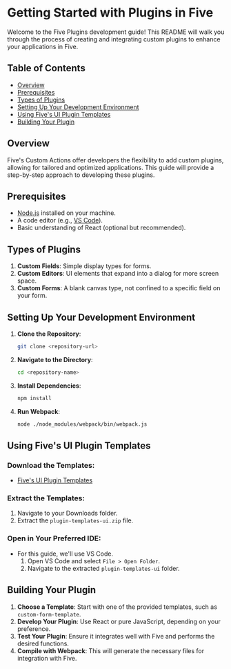 
# Getting Started with Plugins in Five

Welcome to the Five Plugins development guide! This README will walk you through the process of creating and integrating custom plugins to enhance your applications in Five.

## Table of Contents

- [Overview](#overview)
- [Prerequisites](#prerequisites)
- [Types of Plugins](#types-of-plugins)
- [Setting Up Your Development Environment](#setting-up-your-development-environment)
- [Using Five's UI Plugin Templates](#using-fives-ui-plugin-templates)
- [Building Your Plugin](#building-your-plugin)

## Overview

Five's Custom Actions offer developers the flexibility to add custom plugins, allowing for tailored and optimized applications. This guide will provide a step-by-step approach to developing these plugins.

## Prerequisites

- [Node.js](https://nodejs.org/) installed on your machine.
- A code editor (e.g., [VS Code](https://code.visualstudio.com/)).
- Basic understanding of React (optional but recommended).

## Types of Plugins

1. **Custom Fields**: Simple display types for forms.
2. **Custom Editors**: UI elements that expand into a dialog for more screen space.
3. **Custom Forms**: A blank canvas type, not confined to a specific field on your form.

## Setting Up Your Development Environment

1. **Clone the Repository**:
   ```bash
   git clone <repository-url>
2. **Navigate to the Directory**:
   ```bash
   cd <repository-name>
3. **Install Dependencies**:
   ```bash
   npm install
4. **Run Webpack**:
   ```bash
   node ./node_modules/webpack/bin/webpack.js


## Using Five's UI Plugin Templates

### Download the Templates:
- [Five's UI Plugin Templates](#) 

### Extract the Templates:
1. Navigate to your Downloads folder.
2. Extract the `plugin-templates-ui.zip` file.

### Open in Your Preferred IDE:
- For this guide, we'll use VS Code.
  1. Open VS Code and select `File > Open Folder`.
  2. Navigate to the extracted `plugin-templates-ui` folder.

## Building Your Plugin

1. **Choose a Template**: Start with one of the provided templates, such as `custom-form-template`.
2. **Develop Your Plugin**: Use React or pure JavaScript, depending on your preference.
3. **Test Your Plugin**: Ensure it integrates well with Five and performs the desired functions.
4. **Compile with Webpack**: This will generate the necessary files for integration with Five.





